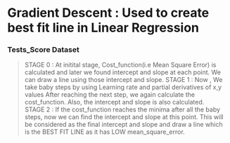 # Gradient Descent : Used to create best fit line in Linear Regression

### Tests_Score Dataset
> STAGE 0 : At initital stage, Cost_function(i.e Mean Square Error) is calculated and later we found intercept and slope at each point.
> We can draw a line using those intercept and slope.
> STAGE 1 : Now , We take baby steps by using Learning rate and partial derivatives of x,y values
> After reaching the next step, we again calculate the cost_function. Also, the intercept and slope is also calculated.  
> STAGE 2 : If the cost_function reaches the minima after all the baby steps, now we can find the intercept and slope at this point.
> This will be considered as the final intercept and slope and draw a line which is the BEST FIT LINE as it has LOW mean_square_error.


